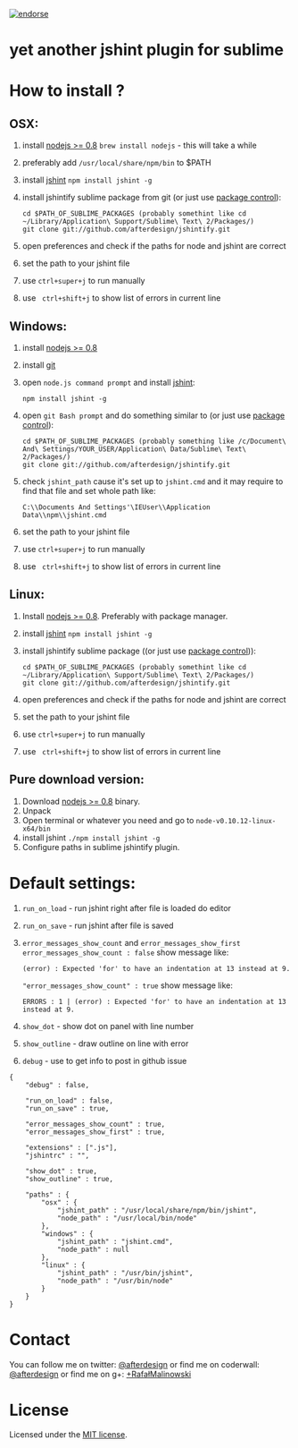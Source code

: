 [![endorse](https://api.coderwall.com/afterdesign/endorsecount.png)](https://coderwall.com/afterdesign)

# yet another jshint plugin for sublime

# How to install ?
## OSX:

1. install [nodejs >= 0.8](http://nodejs.org/download/) ```brew install nodejs``` - this will take a while
2. preferably add ```/usr/local/share/npm/bin``` to $PATH
3. install [jshint](http://www.jshint.com/) ```npm install jshint -g```
4. install jshintify sublime package from git (or just use [package control](https://sublime.wbond.net/)):

    ```
    cd $PATH_OF_SUBLIME_PACKAGES (probably somethint like cd ~/Library/Application\ Support/Sublime\ Text\ 2/Packages/)
    git clone git://github.com/afterdesign/jshintify.git
    ```
5. open preferences and check if the paths for node and jshint are correct
6. set the path to your jshint file
7. use ```ctrl+super+j``` to run manually
8. use ``` ctrl+shift+j``` to show list of errors in current line

## Windows:

1. install [nodejs >= 0.8](http://nodejs.org/download/)
2. install [git](http://git-scm.com/)
3. open ```node.js command prompt``` and install [jshint](http://www.jshint.com/):

    ```
    npm install jshint -g
    ```
4. open ```git Bash prompt``` and do something similar to (or just use [package control](https://sublime.wbond.net/)):

    ```
    cd $PATH_OF_SUBLIME_PACKAGES (probably something like /c/Document\ And\ Settings/YOUR_USER/Application\ Data/Sublime\ Text\ 2/Packages/)
    git clone git://github.com/afterdesign/jshintify.git
    ```
5. check ```jshint_path``` cause it's set up to ```jshint.cmd``` and it may require to find that file and set whole path like:

    ```
    C:\\Documents And Settings'\IEUser\\Application Data\\npm\\jshint.cmd
    ```

6. set the path to your jshint file
7. use ```ctrl+super+j``` to run manually
8. use ``` ctrl+shift+j``` to show list of errors in current line

## Linux:

1. Install [nodejs >= 0.8](http://nodejs.org/download/). Preferably with package manager.
2. install [jshint](http://www.jshint.com/) ```npm install jshint -g```
3. install jshintify sublime package ((or just use [package control](https://sublime.wbond.net/))):

    ```
    cd $PATH_OF_SUBLIME_PACKAGES (probably somethint like cd ~/Library/Application\ Support/Sublime\ Text\ 2/Packages/)
    git clone git://github.com/afterdesign/jshintify.git
    ```
4. open preferences and check if the paths for node and jshint are correct
5. set the path to your jshint file
6. use ```ctrl+super+j``` to run manually
7. use ``` ctrl+shift+j``` to show list of errors in current line

## Pure download version:
1. Download [nodejs >= 0.8](http://nodejs.org/download/) binary.
2. Unpack
3. Open terminal or whatever you need and go to ```node-v0.10.12-linux-x64/bin```
4. install jshint ```./npm install jshint -g```
5. Configure paths in sublime jshintify plugin.

# Default settings:

1. ```run_on_load``` - run jshint right after file is loaded do editor
2. ```run_on_save``` - run jshint after file is saved
3. ```error_messages_show_count``` and ```error_messages_show_first```
    ```error_messages_show_count : false``` show message like:

    ```
    (error) : Expected 'for' to have an indentation at 13 instead at 9.
    ```

    ```"error_messages_show_count" : true``` show message like:

    ```
    ERRORS : 1 | (error) : Expected 'for' to have an indentation at 13 instead at 9.
    ```
4. ```show_dot``` - show dot on panel with line number
5. ```show_outline``` - draw outline on line with error
6. ```debug``` - use to get info to post in github issue

```
{
    "debug" : false,

    "run_on_load" : false,
    "run_on_save" : true,

    "error_messages_show_count" : true,
    "error_messages_show_first" : true,

    "extensions" : [".js"],
    "jshintrc" : "",

    "show_dot" : true,
    "show_outline" : true,

    "paths" : {
        "osx" : {
            "jshint_path" : "/usr/local/share/npm/bin/jshint",
            "node_path" : "/usr/local/bin/node"
        },
        "windows" : {
            "jshint_path" : "jshint.cmd",
            "node_path" : null
        },
        "linux" : {
            "jshint_path" : "/usr/bin/jshint",
            "node_path" : "/usr/bin/node"
        }
    }
}
```

# Contact

You can follow me on twitter: [@afterdesign](http://twitter.com/afterdesign)
or find me on coderwall: [@afterdesign](http://coderwall.com/afterdesign)
or find me on g+: [+RafałMalinowski](https://plus.google.com/+Rafa%C5%82Malinowski/posts)

# License

Licensed under the [MIT license](http://opensource.org/licenses/MIT).
